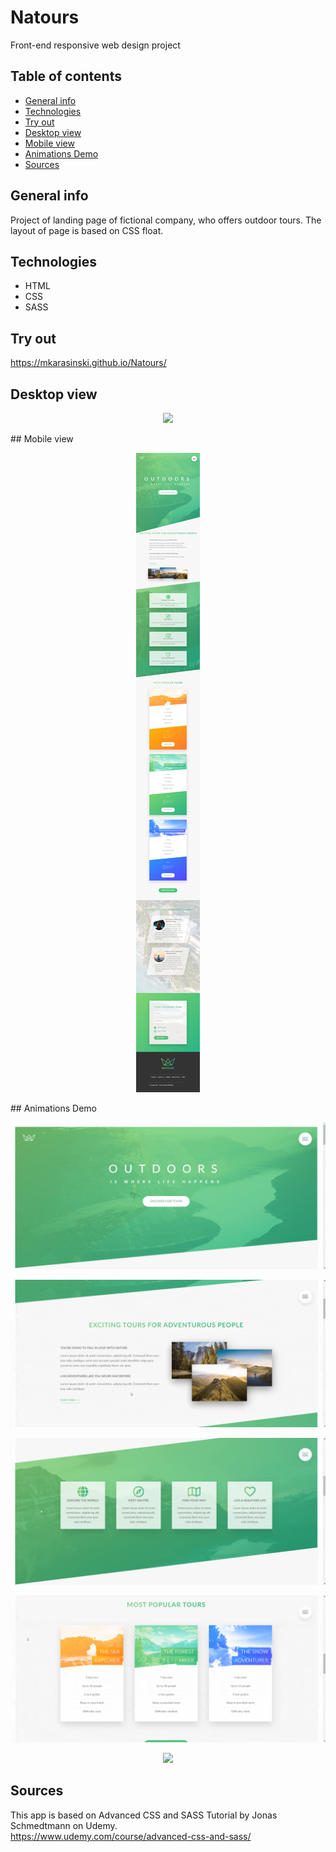 # Natours
Front-end responsive web design project

## Table of contents
* [General info](#general-info)
* [Technologies](#technologies)
* [Try out](#try-out)
* [Desktop view](#desktop-view)
* [Mobile view](#mobile-view)
* [Animations Demo](#animations-demo)
* [Sources](#sources)

## General info

Project of landing page of fictional company, who offers outdoor tours. The layout of page is based on CSS float.

## Technologies
* HTML
* CSS
* SASS

## Try out
https://mkarasinski.github.io/Natours/

## Desktop view
<p align="center">
  <img src="./demo/desktopView.png" />
</p>
## Mobile view
<p align="center">
  <img src="./demo/mobileView.png" />
</p>
## Animations Demo

<p align="center">
  <img src="./demo/part_1.gif" />
</p>
  
<p align="center">
  <img src="./demo/part_2.gif" />
</p>
  
<p align="center">
  <img src="./demo/part_3.gif" />
</p>
  
<p align="center">
  <img src="./demo/part_4.gif" />
</p>
  
<p align="center">
  <img src="./demo/part_5.gif" />
</p>

## Sources
This app is based on Advanced CSS and SASS Tutorial by Jonas Schmedtmann on Udemy.  
https://www.udemy.com/course/advanced-css-and-sass/
